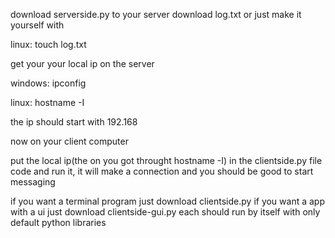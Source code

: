 download serverside.py to your server download log.txt or just make it yourself with

linux: touch log.txt


get your your local ip on the server

windows: ipconfig

linux: hostname -I

the ip should start with 192.168

now on your client computer

put the local ip(the on you got throught hostname -I) in the clientside.py file code and run it, it will make a connection and you should be good to start messaging

if you want a terminal program just download clientside.py if you want a app with a ui just download clientside-gui.py each should run by itself with only default python libraries
